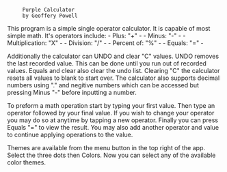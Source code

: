          Purple Calculator
         by Geoffery Powell

This program is a simple single 
operator calculator. It is capable 
of most simple math. It's operators 
include: 
	- Plus: "+" - 
	- Minus: "-" - 
	- Multiplication: "X" - 
	- Division: "/" - 
	- Percent of: "%" - 
	- Equals: "=" - 
	
Additionally the calculator can UNDO
and clear "C" values. UNDO removes the 
last recorded value. This can be done 
until you run out of recorded values. 
Equals and clear also clear the undo list. 
Clearing "C" the calculator resets all 
values to blank to start over. The 
calculator also supports decimal numbers 
using "." and negitive numbers which can 
be accessed but pressing Minus "-" before 
inputting a number. 

To preform a math operation start by 
typing your first value. Then type an 
operator followed by your final value. 
If you wish to change your operator you 
may do so at anytime by tapping a new 
operator. Finally you can press 
Equals "=" to view the result. You 
may also add another operator and value 
to continue applying operations to the 
value. 

Themes are available from the menu button
in the top right of the app. Select the three 
dots then Colors. Now you can select any of 
the available color themes. 
